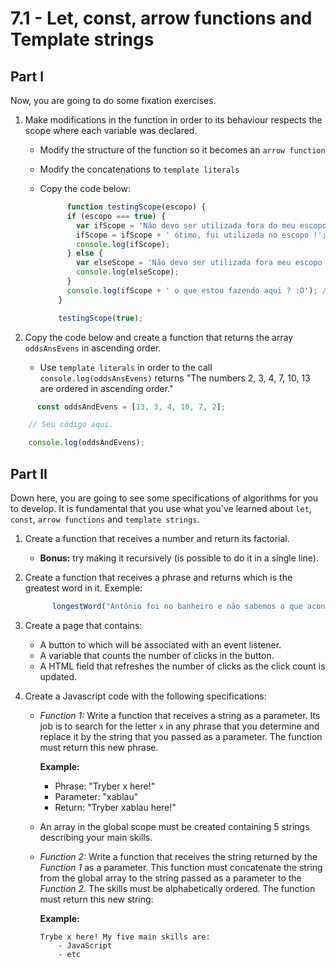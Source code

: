 # 7.1 - Let, const, arrow functions and Template strings

## Part I

Now, you are going to do some fixation exercises.

1. Make modifications in the function in order to its behaviour respects the scope where each variable was declared.

    - Modify the structure of the function so it becomes an ``arrow function``
    - Modify the concatenations to ``template literals``
    - Copy the code below:

      ```javascript
            function testingScope(escopo) {
            if (escopo === true) {
              var ifScope = 'Não devo ser utilizada fora do meu escopo (if)';
              ifScope = ifScope + ' ótimo, fui utilizada no escopo !';
              console.log(ifScope);
            } else {
              var elseScope = 'Não devo ser utilizada fora meu escopo (else)';
              console.log(elseScope);
            }
            console.log(ifScope + ' o que estou fazendo aqui ? :O'); // Se necessário esta linha pode ser removida.
          }

          testingScope(true);
      ```

2. Copy the code below and create a function that returns the array ``oddsAnsEvens`` in ascending order.

    - Use ``template literals`` in order to the call ``console.log(oddsAnsEvens)`` returns "The numbers 2, 3, 4, 7, 10, 13 are ordered in ascending order."

  ```javascript
        const oddsAndEvens = [13, 3, 4, 10, 7, 2];

      // Seu código aqui.

      console.log(oddsAndEvens);
  ```

## Part II

Down here, you are going to see some specifications of algorithms for you to develop. It is fundamental that you use what you've learned about ``let``, ``const``, ``arrow functions`` and ``template strings``.

1. Create a function that receives a number and return its factorial.

    - **Bonus:** try making it recursively (is possible to do it in a single line).

2. Create a function that receives a phrase and returns which is the greatest word in it. Exemple:

    ```javascript
          longestWord("Antônio foi no banheiro e não sabemos o que aconteceu") // retorna 'aconteceu'
    ```

3. Create a page that contains:

    - A button to which will be associated with an event listener.
    - A variable that counts the number of clicks in the button.
    - A HTML field that refreshes the number of clicks as the click count is updated.

4. Create a Javascript code with the following specifications:

    - _Function 1:_ Write a function that receives a string as a parameter. Its job is to search for the letter ``x`` in any phrase that you determine and replace it by the string that you passed as a parameter. The function must return this new phrase.

      **Example:**

        - Phrase: "Tryber x here!"
        - Parameter: "xablau"
        - Return: "Tryber xablau here!"

    - An array in the global scope must be created containing 5 strings describing your main skills.
    - _Function 2:_ Write a function that receives the string returned by the _Function 1_ as a parameter. This function must concatenate the string from the global array to the string passed as a parameter to the _Function 2_. The skills must be alphabetically ordered. The function must return this new string:

      **Example:**

        ```text
        Trybe x here! My five main skills are:
            - JavaScript
            - etc
        ```
